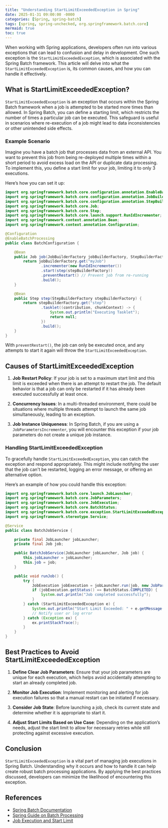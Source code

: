 ```yaml
---
title: "Understanding StartLimitExceededException in Spring"
date: 2025-01-31 09:00:00 -0000
categories: [Spring, spring-batch]
tags: [spring, spring-unchecked, org.springframework.batch.core]
mermaid: true
toc: true
---
```



When working with Spring applications, developers often run into various exceptions that can lead to confusion and delay in development. One such exception is the `StartLimitExceededException`, which is associated with the Spring Batch framework. This article will delve into what the `StartLimitExceededException` is, its common causes, and how you can handle it effectively.

## What is StartLimitExceededException?

`StartLimitExceededException` is an exception that occurs within the Spring Batch framework when a job is attempted to be started more times than allowed. In Spring Batch, you can define a starting limit, which restricts the number of times a particular job can be executed. This safeguard is useful in scenarios where re-execution of a job might lead to data inconsistencies or other unintended side effects.

### Example Scenario

Imagine you have a batch job that processes data from an external API. You want to prevent this job from being re-deployed multiple times within a short period to avoid excess load on the API or duplicate data processing. To implement this, you define a start limit for your job, limiting it to only 3 executions.

Here’s how you can set it up:

```java
import org.springframework.batch.core.configuration.annotation.EnableBatchProcessing;
import org.springframework.batch.core.configuration.annotation.JobBuilderFactory;
import org.springframework.batch.core.configuration.annotation.StepBuilderFactory;
import org.springframework.batch.core.Job;
import org.springframework.batch.core.Step;
import org.springframework.batch.core.launch.support.RunIdIncrementer;
import org.springframework.context.annotation.Bean;
import org.springframework.context.annotation.Configuration;

@Configuration
@EnableBatchProcessing
public class BatchConfiguration {

    @Bean
    public Job job(JobBuilderFactory jobBuilderFactory, StepBuilderFactory stepBuilderFactory) {
        return jobBuilderFactory.get("myJob")
                .incrementer(new RunIdIncrementer())
                .start(step(stepBuilderFactory))
                .preventRestart() // Prevent job from re-running
                .build();
    }

    @Bean
    public Step step(StepBuilderFactory stepBuilderFactory) {
        return stepBuilderFactory.get("step")
                .tasklet((contribution, chunkContext) -> {
                    System.out.println("Executing Tasklet");
                    return null;
                })
                .build();
    }
}
```

With `preventRestart()`, the job can only be executed once, and any attempts to start it again will throw the `StartLimitExceededException`.

## Causes of StartLimitExceededException

1. **Job Restart Policy**: If your job is set to a maximum start limit and this limit is exceeded when there is an attempt to restart the job. The default behavior is that a job can only be restarted if it has already been executed successfully at least once.

2. **Concurrency Issues**: In a multi-threaded environment, there could be situations where multiple threads attempt to launch the same job simultaneously, leading to an exception.

3. **Job Instance Uniqueness**: In Spring Batch, if you are using a `JobParametersIncrementer`, you will encounter this exception if your job parameters do not create a unique job instance.

### Handling StartLimitExceededException

To gracefully handle `StartLimitExceededException`, you can catch the exception and respond appropriately. This might include notifying the user that the job can't be restarted, logging an error message, or offering an alternative option.

Here’s an example of how you could handle this exception:

```java
import org.springframework.batch.core.launch.JobLauncher;
import org.springframework.batch.core.JobParameters;
import org.springframework.batch.core.JobExecution;
import org.springframework.batch.core.BatchStatus;
import org.springframework.batch.core.exception.StartLimitExceededException;
import org.springframework.stereotype.Service;

@Service
public class BatchJobService {

    private final JobLauncher jobLauncher;
    private final Job job;

    public BatchJobService(JobLauncher jobLauncher, Job job) {
        this.jobLauncher = jobLauncher;
        this.job = job;
    }

    public void runJob() {
        try {
            JobExecution jobExecution = jobLauncher.run(job, new JobParameters());
            if (jobExecution.getStatus() == BatchStatus.COMPLETED) {
                System.out.println("Job completed successfully");
            }
        } catch (StartLimitExceededException e) {
            System.out.println("Start Limit Exceeded: " + e.getMessage());
            // Notify user or log error
        } catch (Exception ex) {
            ex.printStackTrace();
        }
    }
}
```

## Best Practices to Avoid StartLimitExceededException

1. **Define Clear Job Parameters**: Ensure that your job parameters are unique for each execution, which helps avoid accidentally attempting to start an already completed job.

2. **Monitor Job Execution**: Implement monitoring and alerting for job execution failures so that a manual restart can be initiated if necessary.

3. **Consider Job State**: Before launching a job, check its current state and determine whether it is appropriate to start it.

4. **Adjust Start Limits Based on Use Case**: Depending on the application’s needs, adjust the start limit to allow for necessary retries while still protecting against excessive execution.

## Conclusion

`StartLimitExceededException` is a vital part of managing job executions in Spring Batch. Understanding why it occurs and how to handle it can help create robust batch processing applications. By applying the best practices discussed, developers can minimize the likelihood of encountering this exception.

## References
- [Spring Batch Documentation](https://docs.spring.io/spring-batch/docs/current/reference/html/)
- [Spring Guide on Batch Processing](https://spring.io/guides/gs/batch-processing/)
- [Job Execution and Start Limit](https://docs.spring.io/spring-batch/docs/current/reference/html/#job-execution)

